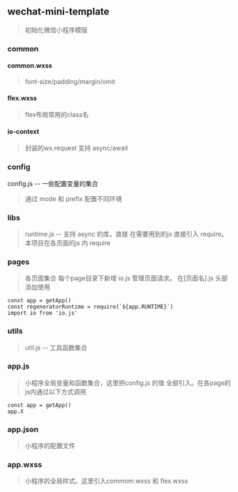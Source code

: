 ## wechat-mini-template
> 初始化微信小程序模版

### common

#### common.wxss 
> font-size/padding/margin/omit

#### flex.wxss 
> flex布局常用的class名

#### io-context
> 封装的wx.request 支持 async/await

### config

config.js -- 一些配置变量的集合

> 通过 mode 和 prefix 配置不同环境

### libs

> runtime.js -- 支持 async 的库，直接 在需要用到的js 直接引入 require。本项目在各页面的js 内 require 

### pages

> 各页面集合
> 每个page目录下新增 io.js 管理页面请求。
> 在[页面名].js 头部添加使用
```
const app = getApp()
const regeneratorRuntime = require(`${app.RUNTIME}`)
import io from 'io.js'
```

### utils

> util.js -- 工具函数集合

### app.js

> 小程序全局变量和函数集合，这里把config.js 的值 全部引入。在各page的js内通过以下方式调用 
```
const app = getApp()
app.X 
```

### app.json

> 小程序的配置文件

### app.wxss 

> 小程序的全局样式。这里引入commom.wxss 和 flex.wxss
